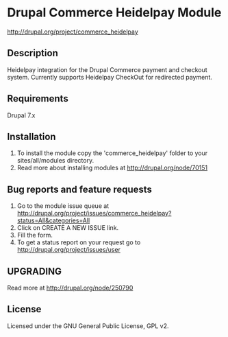 Drupal Commerce Heidelpay Module
================================
http://drupal.org/project/commerce_heidelpay


## Description
Heidelpay integration for the Drupal Commerce payment and checkout system. Currently supports Heidelpay CheckOut for redirected payment.

## Requirements
Drupal 7.x

## Installation
1. To install the module copy the 'commerce_heidelpay' folder to your sites/all/modules directory.
2. Read more about installing modules at http://drupal.org/node/70151


## Bug reports and feature requests
1. Go to the module issue queue at http://drupal.org/project/issues/commerce_heidelpay?status=All&categories=All
2. Click on CREATE A NEW ISSUE link.
3. Fill the form.
4. To get a status report on your request go to http://drupal.org/project/issues/user


## UPGRADING
Read more at http://drupal.org/node/250790

## License
Licensed under the GNU General Public License, GPL v2.
